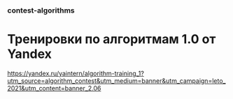 ### contest-algorithms

# Тренировки по алгоритмам 1.0 от Yandex
https://yandex.ru/yaintern/algorithm-training_1?utm_source=algorithm_contest&utm_medium=banner&utm_campaign=leto_2021&utm_content=banner_2.06
